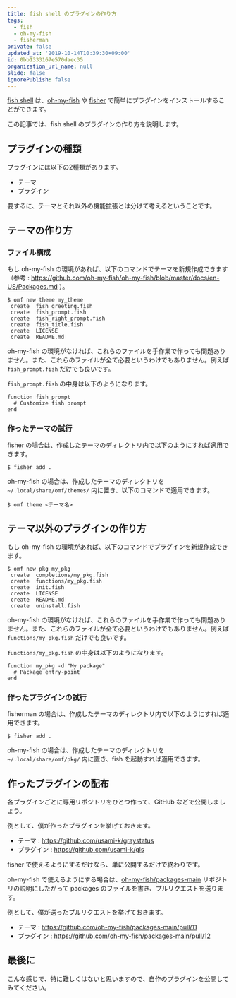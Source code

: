 ```yaml
---
title: fish shell のプラグインの作り方
tags:
  - fish
  - oh-my-fish
  - fisherman
private: false
updated_at: '2019-10-14T10:39:30+09:00'
id: 0bb1333167e570daec35
organization_url_name: null
slide: false
ignorePublish: false
---
```

[fish shell](http://fishshell.com/) は、[oh-my-fish](https://github.com/oh-my-fish/oh-my-fish) や [fisher](https://github.com/jorgebucaran/fisher) で簡単にプラグインをインストールすることができます。

この記事では、fish shell のプラグインの作り方を説明します。

## プラグインの種類

プラグインには以下の2種類があります。

* テーマ
* プラグイン

要するに、テーマとそれ以外の機能拡張とは分けて考えるということです。

## テーマの作り方

### ファイル構成

もし oh-my-fish の環境があれば、以下のコマンドでテーマを新規作成できます（参考 : https://github.com/oh-my-fish/oh-my-fish/blob/master/docs/en-US/Packages.md ）。

```fish
$ omf new theme my_theme
 create  fish_greeting.fish
 create  fish_prompt.fish
 create  fish_right_prompt.fish
 create  fish_title.fish
 create  LICENSE
 create  README.md
```

oh-my-fish の環境がなければ、これらのファイルを手作業で作っても問題ありません。また、これらのファイルが全て必要というわけでもありません。例えば `fish_prompt.fish` だけでも良いです。

`fish_prompt.fish` の中身は以下のようになります。

```fish
function fish_prompt
  # Customize fish prompt
end
```

### 作ったテーマの試行

fisher の場合は、作成したテーマのディレクトリ内で以下のようにすれば適用できます。

```fish
$ fisher add .
```

oh-my-fish の場合は、作成したテーマのディレクトリを `~/.local/share/omf/themes/` 内に置き、以下のコマンドで適用できます。

```fish
$ omf theme <テーマ名>
```

## テーマ以外のプラグインの作り方

もし oh-my-fish の環境があれば、以下のコマンドでプラグインを新規作成できます。

```fish
$ omf new pkg my_pkg
 create  completions/my_pkg.fish
 create  functions/my_pkg.fish
 create  init.fish
 create  LICENSE
 create  README.md
 create  uninstall.fish
```

oh-my-fish の環境がなければ、これらのファイルを手作業で作っても問題ありません。また、これらのファイルが全て必要というわけでもありません。例えば `functions/my_pkg.fish` だけでも良いです。

`functions/my_pkg.fish` の中身は以下のようになります。

```fish
function my_pkg -d "My package"
  # Package entry-point
end
```

### 作ったプラグインの試行

fisherman の場合は、作成したテーマのディレクトリ内で以下のようにすれば適用できます。

```fish
$ fisher add .
```

oh-my-fish の場合は、作成したテーマのディレクトリを `~/.local/share/omf/pkg/` 内に置き、fish を起動すれば適用できます。

## 作ったプラグインの配布

各プラグインごとに専用リポジトリをひとつ作って、GitHub などで公開しましょう。

例として、僕が作ったプラグインを挙げておきます。

* テーマ : https://github.com/usami-k/graystatus
* プラグイン : https://github.com/usami-k/gls

fisher で使えるようにするだけなら、単に公開するだけで終わりです。

oh-my-fish で使えるようにする場合は、[oh-my-fish/packages-main](https://github.com/oh-my-fish/packages-main) リポジトリの説明にしたがって packages のファイルを書き、プルリクエストを送ります。

例として、僕が送ったプルリクエストを挙げておきます。

* テーマ : https://github.com/oh-my-fish/packages-main/pull/11
* プラグイン : https://github.com/oh-my-fish/packages-main/pull/12

## 最後に

こんな感じで、特に難しくはないと思いますので、自作のプラグインを公開してみてください。
